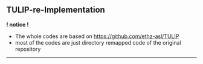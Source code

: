 TULIP-re-Implementation
----

**! notice !**   
- The whole codes are based on https://github.com/ethz-asl/TULIP
- most of the codes are just directory remapped code of the original repository

----
